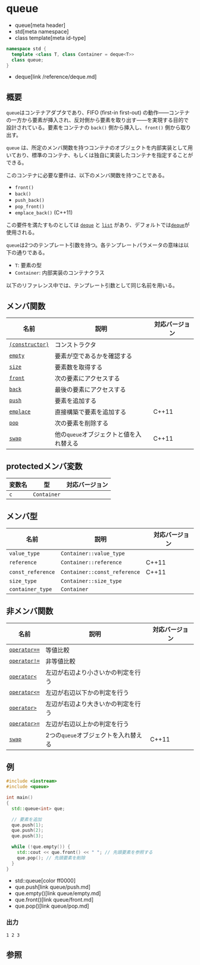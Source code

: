 # queue
* queue[meta header]
* std[meta namespace]
* class template[meta id-type]

```cpp
namespace std {
  template <class T, class Container = deque<T>>
  class queue;
}
```
* deque[link /reference/deque.md]

## 概要
`queue`はコンテナアダプタであり、FIFO (first-in first-out) の動作――コンテナの一方から要素が挿入され、反対側から要素を取り出す――を実現する目的で設計されている。要素をコンテナの `back()` 側から挿入し、`front()` 側から取り出す。

`queue` は、所定のメンバ関数を持つコンテナのオブジェクトを内部実装として用いており、標準のコンテナ、もしくは独自に実装したコンテナを指定することができる。

このコンテナに必要な要件は、以下のメンバ関数を持つことである。

- `front()`
- `back()`
- `push_back()`
- `pop_front()`
- `emplace_back()` (C++11)

この要件を満たすものとしては [`deque`](/reference/deque.md) と [`list`](/reference/list.md) があり、デフォルトでは[`deque`](/reference/deque.md)が使用される。

`queue`は2つのテンプレート引数を持つ。各テンプレートパラメータの意味は以下の通りである。

- `T`: 要素の型
- `Container`: 内部実装のコンテナクラス

以下のリファレンス中では、テンプレート引数として同じ名前を用いる。


## メンバ関数

| 名前 | 説明 | 対応バージョン |
|-------------------------------------|-----------------------------------------|-------|
| [`(constructor)`](queue/op_constructor.md) | コンストラクタ | |
| [`empty`](queue/empty.md)         | 要素が空であるかを確認する | |
| [`size`](queue/size.md)           | 要素数を取得する | |
| [`front`](queue/front.md)         | 次の要素にアクセスする | |
| [`back`](queue/back.md)           | 最後の要素にアクセスする | |
| [`push`](queue/push.md)           | 要素を追加する | |
| [`emplace`](queue/emplace.md)     | 直接構築で要素を追加する | C++11 |
| [`pop`](queue/pop.md)             | 次の要素を削除する | |
| [`swap`](queue/swap.md)           | 他の`queue`オブジェクトと値を入れ替える | C++11 |


## protectedメンバ変数

| 変数名 | 型 | 対応バージョン |
|-----|-------------|-------|
| `c` | `Container` | |


## メンバ型

| 名前 | 説明 |　対応バージョン |
|-------------------|------------------------------|-------|
| `value_type`      | `Container::value_type`      | |
| `reference`       | `Container::reference`       | C++11 |
| `const_reference` | `Container::const_reference` | C++11 |
| `size_type`       | `Container::size_type`       | |
| `container_type`  | `Container`                  | |


## 非メンバ関数

| 名前                                        | 説明                                 | 対応バージョン |
|---------------------------------------------|--------------------------------------|----------------|
| [`operator==`](queue/op_equal.md)         | 等値比較                             |                |
| [`operator!=`](queue/op_not_equal.md)     | 非等値比較                           |                |
| [`operator<`](queue/op_less.md)           | 左辺が右辺より小さいかの判定を行う   |                |
| [`operator<=`](queue/op_less_equal.md)    | 左辺が右辺以下かの判定を行う         |                |
| [`operator>`](queue/op_greater.md)        | 左辺が右辺より大きいかの判定を行う   |                |
| [`operator>=`](queue/op_greater_equal.md) | 左辺が右辺以上かの判定を行う         |                |
| [`swap`](queue/swap_free.md)              | 2つの`queue`オブジェクトを入れ替える | C++11          |


## 例
```cpp
#include <iostream>
#include <queue>

int main()
{
  std::queue<int> que;

  // 要素を追加
  que.push(1);
  que.push(2);
  que.push(3);

  while (!que.empty()) {
    std::cout << que.front() << " "; // 先頭要素を参照する
    que.pop(); // 先頭要素を削除
  }
}
```
* std::queue[color ff0000]
* que.push[link queue/push.md]
* que.empty()[link queue/empty.md]
* que.front()[link queue/front.md]
* que.pop()[link queue/pop.md]

### 出力
```
1 2 3 
```

## 参照


